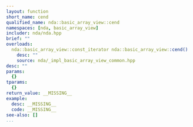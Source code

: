 ```yaml
---
layout: function
short_name: cend
qualified_name: nda::basic_array_view::cend
namespaces: [nda, basic_array_view]
includer: nda/nda.hpp
brief: ""
overloads:
  nda::basic_array_view::const_iterator nda::basic_array_view::cend()  const:
    desc: ""
    source: nda/_impl_basic_array_view_common.hpp
desc: ""
params:
  {}
tparams:
  {}
return_value: __MISSING__
example:
  desc: __MISSING__
  code: __MISSING__
see-also: []
...
```


